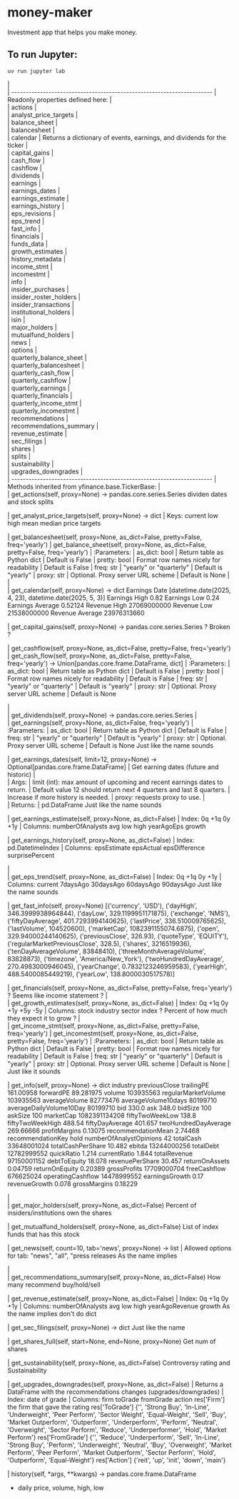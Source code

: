 # money-maker
Investment app that helps you make money.

## To run Jupyter:
```
uv run jupyter lab
```

 |  
 |  ----------------------------------------------------------------------
 |  Readonly properties defined here:
 |  
 |  actions
 |  
 |  analyst_price_targets
 |  
 |  balance_sheet
 |  
 |  balancesheet
 |  
 |  calendar
 |      Returns a dictionary of events, earnings, and dividends for the ticker
 |  
 |  capital_gains
 |  
 |  cash_flow
 |  
 |  cashflow
 |  
 |  dividends
 |  
 |  earnings
 |  
 |  earnings_dates
 |  
 |  earnings_estimate
 |  
 |  earnings_history
 |  
 |  eps_revisions
 |  
 |  eps_trend
 |  
 |  fast_info
 |  
 |  financials
 |  
 |  funds_data
 |  
 |  growth_estimates
 |  
 |  history_metadata
 |  
 |  income_stmt
 |  
 |  incomestmt
 |  
 |  info
 |  
 |  insider_purchases
 |  
 |  insider_roster_holders
 |  
 |  insider_transactions
 |  
 |  institutional_holders
 |  
 |  isin
 |  
 |  major_holders
 |  
 |  mutualfund_holders
 |  
 |  news
 |  
 |  options
 |  
 |  quarterly_balance_sheet
 |  
 |  quarterly_balancesheet
 |  
 |  quarterly_cash_flow
 |  
 |  quarterly_cashflow
 |  
 |  quarterly_earnings
 |  
 |  quarterly_financials
 |  
 |  quarterly_income_stmt
 |  
 |  quarterly_incomestmt
 |  
 |  recommendations
 |  
 |  recommendations_summary
 |  
 |  revenue_estimate
 |  
 |  sec_filings
 |  
 |  shares
 |  
 |  splits
 |  
 |  sustainability
 |  
 |  upgrades_downgrades
 |  
 |  ----------------------------------------------------------------------
 |  Methods inherited from yfinance.base.TickerBase:
 |  
 |  get_actions(self, proxy=None) -> pandas.core.series.Series
dividen dates and stock splits

 |  get_analyst_price_targets(self, proxy=None) -> dict
 |      Keys:   current  low  high  mean  median
price targets

 |  get_balancesheet(self, proxy=None, as_dict=False, pretty=False, freq='yearly')
 |  get_balance_sheet(self, proxy=None, as_dict=False, pretty=False, freq='yearly')
 |      :Parameters:
 |          as_dict: bool
 |              Return table as Python dict
 |              Default is False
 |          pretty: bool
 |              Format row names nicely for readability
 |              Default is False
 |          freq: str
 |              "yearly" or "quarterly"
 |              Default is "yearly"
 |          proxy: str
 |              Optional. Proxy server URL scheme
 |              Default is None
 |  
 |  
 |  get_calendar(self, proxy=None) -> dict
Earnings Date [datetime.date(2025, 4, 23), datetime.date(2025, 5, 3)]
Earnings High 0.82
Earnings Low 0.24
Earnings Average 0.52124
Revenue High 27069000000
Revenue Low 21538000000
Revenue Average 23976313660

 |  get_capital_gains(self, proxy=None) -> pandas.core.series.Series
? Broken ?

 |  get_cashflow(self, proxy=None, as_dict=False, pretty=False, freq='yearly')
 |  get_cash_flow(self, proxy=None, as_dict=False, pretty=False, freq='yearly') -> Union[pandas.core.frame.DataFrame, dict]
 |      :Parameters:
 |          as_dict: bool
 |              Return table as Python dict
 |              Default is False
 |          pretty: bool
 |              Format row names nicely for readability
 |              Default is False
 |          freq: str
 |              "yearly" or "quarterly"
 |              Default is "yearly"
 |          proxy: str
 |              Optional. Proxy server URL scheme
 |              Default is None

 |  
 |  get_dividends(self, proxy=None) -> pandas.core.series.Series
 |  
 |  get_earnings(self, proxy=None, as_dict=False, freq='yearly')
 |      :Parameters:
 |          as_dict: bool
 |              Return table as Python dict
 |              Default is False
 |          freq: str
 |              "yearly" or "quarterly"
 |              Default is "yearly"
 |          proxy: str
 |              Optional. Proxy server URL scheme
 |              Default is None
Just like the name sounds

 |  get_earnings_dates(self, limit=12, proxy=None) -> Optional[pandas.core.frame.DataFrame]
 |      Get earning dates (future and historic)
 |      
 |      Args:
 |          limit (int): max amount of upcoming and recent earnings dates to return.
 |              Default value 12 should return next 4 quarters and last 8 quarters.
 |              Increase if more history is needed.
 |          proxy: requests proxy to use.
 |      
 |      Returns:
 |          pd.DataFrame
Just like the name sounds

 |  get_earnings_estimate(self, proxy=None, as_dict=False)
 |      Index:      0q  +1q  0y  +1y
 |      Columns:    numberOfAnalysts  avg  low  high  yearAgoEps  growth

 |  get_earnings_history(self, proxy=None, as_dict=False)
 |      Index:      pd.DatetimeIndex
 |      Columns:    epsEstimate  epsActual  epsDifference  surprisePercent

 |  
 |  get_eps_trend(self, proxy=None, as_dict=False)
 |      Index:      0q  +1q  0y  +1y
 |      Columns:    current  7daysAgo  30daysAgo  60daysAgo  90daysAgo
Just like the name sounds

 |  get_fast_info(self, proxy=None)
[('currency', 'USD'),
 ('dayHigh', 346.3999938964844),
 ('dayLow', 329.1199951171875),
 ('exchange', 'NMS'),
 ('fiftyDayAverage', 401.7293994140625),
 ('lastPrice', 336.510009765625),
 ('lastVolume', 104520600),
 ('marketCap', 1082391155074.6875),
 ('open', 329.94000244140625),
 ('previousClose', 326.93),
 ('quoteType', 'EQUITY'),
 ('regularMarketPreviousClose', 328.5),
 ('shares', 3216519936),
 ('tenDayAverageVolume', 83848410),
 ('threeMonthAverageVolume', 83828873),
 ('timezone', 'America/New_York'),
 ('twoHundredDayAverage', 270.4983000946045),
 ('yearChange', 0.7832123246959583),
 ('yearHigh', 488.5400085449219),
 ('yearLow', 138.8000030517578)]

 |  get_financials(self, proxy=None, as_dict=False, pretty=False, freq='yearly')
? Seems like income statement ?
 |  
 |  get_growth_estimates(self, proxy=None, as_dict=False)
 |      Index:      0q  +1q  0y  +1y +5y -5y
 |      Columns:    stock  industry  sector  index
? Percent of how much they expect it to grow ?
 |  
 |  get_income_stmt(self, proxy=None, as_dict=False, pretty=False, freq='yearly')
 |  get_incomestmt(self, proxy=None, as_dict=False, pretty=False, freq='yearly')
 |      :Parameters:
 |          as_dict: bool
 |              Return table as Python dict
 |              Default is False
 |          pretty: bool
 |              Format row names nicely for readability
 |              Default is False
 |          freq: str
 |              "yearly" or "quarterly"
 |              Default is "yearly"
 |          proxy: str
 |              Optional. Proxy server URL scheme
 |              Default is None
 |  
Just like it sounds

 |  get_info(self, proxy=None) -> dict
industry 
previousClose 
trailingPE 161.00958
forwardPE 89.281975
volume 103935563
regularMarketVolume 103935563
averageVolume 82773476
averageVolume10days 80199710
averageDailyVolume10Day 80199710
bid 330.0
ask 348.0
bidSize 100
askSize 100
marketCap 1082391134208
fiftyTwoWeekLow 138.8
fiftyTwoWeekHigh 488.54
fiftyDayAverage 401.657
twoHundredDayAverage 269.66666
profitMargins 0.13075
recommendationMean 2.74468
recommendationKey hold
numberOfAnalystOpinions 42
totalCash 33648001024
totalCashPerShare 10.482
ebitda 13244000256
totalDebt 12782999552
quickRatio 1.214
currentRatio 1.844
totalRevenue 97150001152
debtToEquity 18.078
revenuePerShare 30.457
returnOnAssets 0.04759
returnOnEquity 0.20389
grossProfits 17709000704
freeCashflow 676625024
operatingCashflow 14478999552
earningsGrowth 0.17
revenueGrowth 0.078
grossMargins 0.18229

 |  
 |  get_major_holders(self, proxy=None, as_dict=False)
Percent of insiders/institutions own the shares

 |  get_mutualfund_holders(self, proxy=None, as_dict=False)
List of index funds that has this stock

 |  get_news(self, count=10, tab='news', proxy=None) -> list
 |      Allowed options for tab: "news", "all", "press releases
As the name implies

 |  
 |  get_recommendations_summary(self, proxy=None, as_dict=False)
How many recommend buy/hold/sell

 |  get_revenue_estimate(self, proxy=None, as_dict=False)
 |      Index:      0q  +1q  0y  +1y
 |      Columns:    numberOfAnalysts  avg  low  high  yearAgoRevenue  growth
As the name implies
don't do dict

 |  get_sec_filings(self, proxy=None) -> dict
Just like the name

 |  get_shares_full(self, start=None, end=None, proxy=None)
Get num of shares

 |  get_sustainability(self, proxy=None, as_dict=False)
Controversy rating and Sustainability 

 |  get_upgrades_downgrades(self, proxy=None, as_dict=False)
 |      Returns a DataFrame with the recommendations changes (upgrades/downgrades)
 |      Index: date of grade
 |      Columns: firm toGrade fromGrade action
res['Firm'] the firm that gave the rating
res['ToGrade'] {'', 'Strong Buy', 'In-Line', 'Underweight', 'Peer Perform', 'Sector Weight', 'Equal-Weight', 'Sell', 'Buy', 'Market Outperform', 'Outperform', 'Underperform', 'Perform', 'Neutral', 'Overweight', 'Sector Perform', 'Reduce', 'Underperformer', 'Hold', 'Market Perform'}
res['FromGrade'] {'', 'Reduce', 'Underperform', 'Sell', 'In-Line', 'Strong Buy', 'Perform', 'Underweight', 'Neutral', 'Buy', 'Overweight', 'Market Perform', 'Peer Perform', 'Market Outperform', 'Sector Perform', 'Hold', 'Outperform', 'Equal-Weight'}
res['Action'] {'reit', 'up', 'init', 'down', 'main'}

 |  history(self, *args, **kwargs) -> pandas.core.frame.DataFrame
* daily price, volume, high, low

